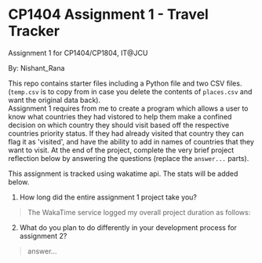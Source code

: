# CP1404 Assignment 1 - Travel Tracker
Assignment 1 for CP1404/CP1804, IT@JCU

By: Nishant_Rana 

This repo contains starter files including a Python file and two CSV files.  
(`temp.csv` is to copy from in case you delete the contents of `places.csv` and want the original data back).  
Assignment 1 requires from me to create a program which allows a user to know what countries they had vistored to help them make a confined
decision on which country they should visit based off the respective countries priority status. If they had already visited that country they can flag it as 'visited', and have the ability to add in names of countries that they want to visit. 
At the end of the project, complete the very brief project reflection below by answering the questions (replace the `answer...` parts).  

This assignment is tracked using wakatime api. The stats will be added below.

1. How long did the entire assignment 1 project take you?
> The WakaTime service logged my overall project duration as follows: 

2. What do you plan to do  differently in your development process for assignment 2?
> answer...
